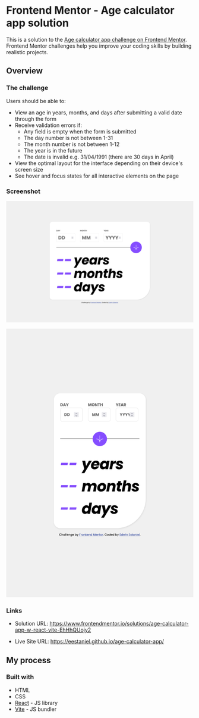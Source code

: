# Frontend Mentor - Age calculator app solution

This is a solution to the [Age calculator app challenge on Frontend Mentor](https://www.frontendmentor.io/challenges/age-calculator-app-dF9DFFpj-Q). Frontend Mentor challenges help you improve your coding skills by building realistic projects. 

## Overview

### The challenge

Users should be able to:

- View an age in years, months, and days after submitting a valid date through the form
- Receive validation errors if:
  - Any field is empty when the form is submitted
  - The day number is not between 1-31
  - The month number is not between 1-12
  - The year is in the future
  - The date is invalid e.g. 31/04/1991 (there are 30 days in April)
- View the optimal layout for the interface depending on their device's screen size
- See hover and focus states for all interactive elements on the page

### Screenshot
![desktop](src/assets/screenshots/desktop-view.png )

<img src="src/assets/screenshots/mobile-view.png" width="600px" alt="mobile-img">

### Links

- Solution URL: https://www.frontendmentor.io/solutions/age-calculator-app-w-react-vite-EhHhQUojy2

- Live Site URL: https://eestaniel.github.io/age-calculator-app/

## My process

### Built with

- HTML
- CSS
- [React](https://reactjs.org/) - JS library
- [Vite](https://vitejs.dev/) - JS bundler
